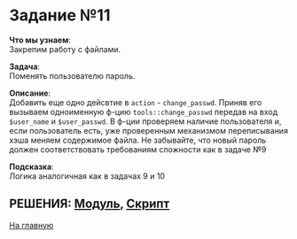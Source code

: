 # Задание №11
**Что мы узнаем**:  
Закрепим работу с файлами.

**Задача**:  
Поменять пользователю пароль.

**Описание**:  
Добавить еще одно дейсвтие в ```action``` - ```change_passwd```.
Приняв его вызываем одноименную ф-цию ```tools::change_passwd``` передав на вход ```$user_name``` и ```$user_passwd```. В ф-ции проверяем наличие пользователя и, если пользователь есть, уже проверенным механизмом переписывания хэша меняем содержимое файла.
Не забывайте, что новый пароль должен соответствовать требованиям сложности как в задаче №9

**Подсказка**:  
Логика аналогичная как в задачах 9 и 10



РЕШЕНИЯ: [Модуль](../Tools_Task_11.pm), [Скрипт](../Task_11.pl)
---
[На главную](../README.md)
